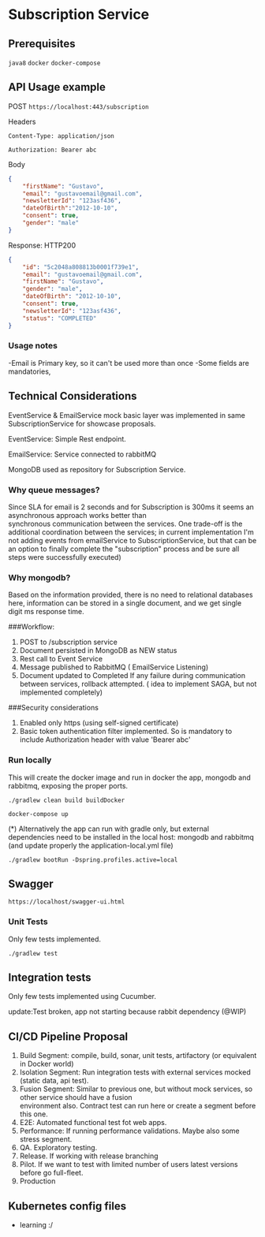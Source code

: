 # Subscription Service

  
## Prerequisites
`java8`
`docker`
`docker-compose`

## API Usage example

POST `https://localhost:443/subscription`

Headers 

`Content-Type: application/json`

`Authorization: Bearer abc`

Body
```json
{
	"firstName": "Gustavo",
	"email": "gustavoemail@gmail.com",
	"newsletterId": "123asf436",
	"dateOfBirth":"2012-10-10",
	"consent": true,
	"gender": "male"
}
```

Response:
HTTP200
```json
{
    "id": "5c2048a808813b0001f739e1",
    "email": "gustavoemail@gmail.com",
    "firstName": "Gustavo",
    "gender": "male",
    "dateOfBirth": "2012-10-10",
    "consent": true,
    "newsletterId": "123asf436",
    "status": "COMPLETED"
}
```

### Usage notes
-Email is Primary key, so it can't be used more than once
-Some fields are mandatories, 


## Technical Considerations

EventService & EmailService mock basic layer was implemented in same SubscriptionService for showcase proposals.

EventService: Simple Rest endpoint.

EmailService: Service connected to rabbitMQ

MongoDB used as repository for Subscription Service.

### Why queue messages?
Since SLA for email is 2 seconds and for Subscription is 300ms it seems an asynchronous approach works better than  
synchronous communication between the services. One trade-off is the additional coordination between the services; in 
current implementation I'm not adding events from emailService to SubscriptionService, but that can be an option to 
finally complete the "subscription" process and be sure all steps were successfully executed) 

### Why mongodb?
Based on the information provided, there is no need to relational databases here, information can be stored in a single 
document, and we get single digit ms response time.

###Workflow:
1. POST to /subscription service
2. Document persisted in MongoDB as NEW status
3. Rest call to Event Service
4. Message published to RabbitMQ ( EmailService Listening)
5. Document updated to Completed 
 If any failure during communication between services, rollback attempted. ( idea to implement SAGA, but not 
 implemented completely)
 
###Security considerations
1. Enabled only https (using self-signed certificate)
2. Basic token authentication filter implemented. So is mandatory to include Authorization header with value 'Bearer 
abc'

### Run locally

This will create the docker image and run in docker the app, mongodb and rabbitmq, exposing the proper ports.

`./gradlew clean build buildDocker`

`docker-compose up`
  
(*) Alternatively the app can run with gradle only, but external dependencies need to be installed in the local host: 
mongodb and rabbitmq (and update properly the application-local.yml file)

` ./gradlew bootRun -Dspring.profiles.active=local `   
 

## Swagger 
 
`https://localhost/swagger-ui.html` 
  
### Unit Tests
Only few tests implemented.

`./gradlew test`

## Integration tests

Only few tests implemented using Cucumber. 

update:Test broken, app not starting because rabbit dependency (@WIP) 
 
 
## CI/CD Pipeline Proposal

1. Build  Segment:  compile, build, sonar, unit tests, artifactory (or equivalent in Docker world)
2. Isolation Segment: Run integration tests with external services mocked (static data, api test). 
3. Fusion Segment: Similar to previous one, but without mock services, so other service should have a fusion  
environment also. Contract test can run here or create a segment before this one.
4. E2E: Automated functional test fot web apps.
5. Performance: If running performance validations. Maybe also some stress segment. 
6. QA.  Exploratory testing.
7. Release. If working with release branching
8. Pilot. If we want to test with limited number of users latest versions before go full-fleet.
9. Production
 
## Kubernetes config files
- learning :/ 